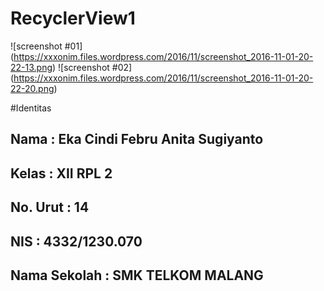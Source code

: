 # RecyclerView1

![screenshot #01]
(https://xxxonim.files.wordpress.com/2016/11/screenshot_2016-11-01-20-22-13.png)
![screenshot #02]
(https://xxxonim.files.wordpress.com/2016/11/screenshot_2016-11-01-20-22-20.png)

#Identitas
## Nama         : Eka Cindi Febru Anita Sugiyanto
## Kelas        : XII RPL 2
## No. Urut     : 14
## NIS          : 4332/1230.070
## Nama Sekolah : SMK TELKOM MALANG
